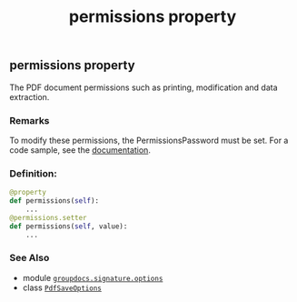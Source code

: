 ﻿---
title: permissions property
second_title: GroupDocs.Signature for Python via .NET API References
description: 
type: docs
url: /python-net/groupdocs.signature.options/pdfsaveoptions/permissions/
is_root: false
weight: 70
---

## permissions property


The PDF document permissions such as printing, modification and data extraction.

### Remarks 


To modify these permissions, the PermissionsPassword must be set.
For a code sample, see the [documentation](https://docs.groupdocs.com/signature/net/protect-pdf-documents/).
### Definition:
```python
@property
def permissions(self):
    ...
@permissions.setter
def permissions(self, value):
    ...
```

### See Also
* module [`groupdocs.signature.options`](../../)
* class [`PdfSaveOptions`](/signature/python-net/groupdocs.signature.options/pdfsaveoptions)
